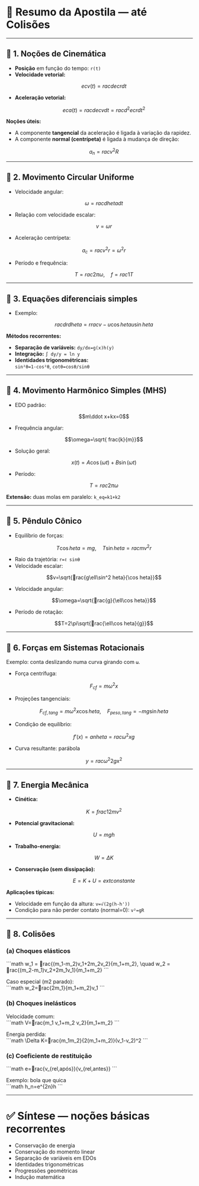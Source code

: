 # 📘 Resumo da Apostila — até Colisões  

---

## 🔹 1. Noções de Cinemática

- **Posição** em função do tempo: `r(t)`  
- **Velocidade vetorial:**  
  ```math
  ec v(t)=rac{dec r}{dt}
  ```  
- **Aceleração vetorial:**  
  ```math
  ec a(t)=rac{dec v}{dt}=rac{d^2ec r}{dt^2}
  ```  

**Noções úteis:**  
- A componente **tangencial** da aceleração é ligada à variação da rapidez.  
- A componente **normal (centrípeta)** é ligada à mudança de direção:  
  ```math
  a_n = rac{v^2}{R}
  ```

---

## 🔹 2. Movimento Circular Uniforme

- Velocidade angular:  
  ```math
  \omega=rac{d	heta}{dt}
  ```
- Relação com velocidade escalar:  
  ```math
  v=\omega r
  ```
- Aceleração centrípeta:  
  ```math
  a_c=rac{v^2}{r}=\omega^2 r
  ```
- Período e frequência:  
  ```math
  T=rac{2\pi}{\omega}, \quad f=rac{1}{T}
  ```

---

## 🔹 3. Equações diferenciais simples

- Exemplo:  
  ```math
  rac{dr}{d	heta} = rrac{v-u\cos	heta}{u\sin	heta}
  ```

**Métodos recorrentes:**  
- **Separação de variáveis:** `dy/dx=g(x)h(y)`  
- **Integração:** `∫ dy/y = ln y`  
- **Identidades trigonométricas:**  
  `sin²θ=1-cos²θ`, `cotθ=cosθ/sinθ`

---

## 🔹 4. Movimento Harmônico Simples (MHS)

- EDO padrão:  
  ```math
  m\ddot x+kx=0
  ```
- Frequência angular:  
  ```math
  \omega=\sqrt{	frac{k}{m}}
  ```
- Solução geral:  
  ```math
  x(t)=A\cos(\omega t)+B\sin(\omega t)
  ```
- Período:  
  ```math
  T=rac{2\pi}{\omega}
  ```

**Extensão:** duas molas em paralelo: `k_eq=k1+k2`

---

## 🔹 5. Pêndulo Cônico

- Equilíbrio de forças:  
  ```math
  T\cos	heta=mg,\quad T\sin	heta=rac{mv^2}{r}
  ```
- Raio da trajetória: `r=ℓ sinθ`  
- Velocidade escalar:  
  ```math
  v=\sqrt{rac{g\ell\sin^2	heta}{\cos	heta}}
  ```
- Velocidade angular:  
  ```math
  \omega=\sqrt{rac{g}{\ell\cos	heta}}
  ```
- Período de rotação:  
  ```math
  T=2\pi\sqrt{rac{\ell\cos	heta}{g}}
  ```

---

## 🔹 6. Forças em Sistemas Rotacionais

Exemplo: conta deslizando numa curva girando com `ω`.

- Força centrífuga:  
  ```math
  F_{cf}=m\omega^2 x
  ```
- Projeções tangenciais:  
  ```math
  F_{cf,tang}=m\omega^2 x\cos	heta, \quad F_{peso,tang}=-mg\sin	heta
  ```
- Condição de equilíbrio:  
  ```math
  f'(x)=	an	heta=rac{\omega^2 x}{g}
  ```
- Curva resultante: parábola  
  ```math
  y=rac{\omega^2}{2g}x^2
  ```

---

## 🔹 7. Energia Mecânica

- **Cinética:**  
  ```math
  K=	frac12 mv^2
  ```
- **Potencial gravitacional:**  
  ```math
  U=mgh
  ```
- **Trabalho-energia:**  
  ```math
  W= \Delta K
  ```
- **Conservação (sem dissipação):**  
  ```math
  E=K+U=	ext{constante}
  ```

**Aplicações típicas:**  
- Velocidade em função da altura: `v=√(2g(h-h'))`  
- Condição para não perder contato (normal=0): `v²=gR`

---

## 🔹 8. Colisões

### (a) Choques elásticos
\`\`\`math
w_1 = rac{(m_1-m_2)v_1+2m_2v_2}{m_1+m_2}, \quad
w_2 = rac{(m_2-m_1)v_2+2m_1v_1}{m_1+m_2}
\`\`\`

Caso especial (m2 parado):  
\`\`\`math
w_2=rac{2m_1}{m_1+m_2}v_1
\`\`\`

### (b) Choques inelásticos
Velocidade comum:  
\`\`\`math
V=rac{m_1 v_1+m_2 v_2}{m_1+m_2}
\`\`\`

Energia perdida:  
\`\`\`math
\Delta K=rac{m_1m_2}{2(m_1+m_2)}(v_1-v_2)^2
\`\`\`

### (c) Coeficiente de restituição
\`\`\`math
e=rac{v_{rel,após}}{v_{rel,antes}}
\`\`\`

Exemplo: bola que quica  
\`\`\`math
h_n=e^{2n}h
\`\`\`

---

# ✅ Síntese — noções básicas recorrentes

- Conservação de energia  
- Conservação do momento linear  
- Separação de variáveis em EDOs  
- Identidades trigonométricas  
- Progressões geométricas  
- Indução matemática

